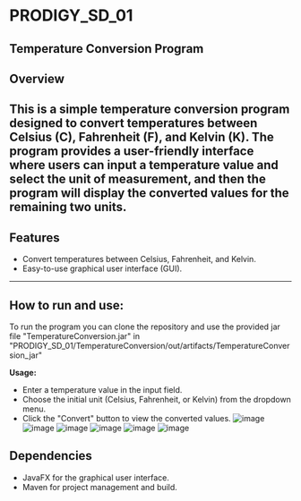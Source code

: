 # PRODIGY_SD_01
Temperature Conversion Program
---
## Overview

This is a simple temperature conversion program designed to convert temperatures between Celsius (C), Fahrenheit (F), and Kelvin (K). The program provides a user-friendly interface where users can input a temperature value and select the unit of measurement, and then the program will display the converted values for the remaining two units.
---
## Features

- Convert temperatures between Celsius, Fahrenheit, and Kelvin.
- Easy-to-use graphical user interface (GUI).
---
## How to run and use:

To run the program you can clone the repository and use the provided jar file "TemperatureConversion.jar" in "PRODIGY_SD_01/TemperatureConversion/out/artifacts/TemperatureConversion_jar"

**Usage:**
   - Enter a temperature value in the input field.
   - Choose the initial unit (Celsius, Fahrenheit, or Kelvin) from the dropdown menu.
   - Click the "Convert" button to view the converted values.
![image](https://github.com/mahmoudattia12/PRODIGY_SD_01/assets/96799025/9940378d-2b8c-4890-a4ff-0f2aec341edf)
![image](https://github.com/mahmoudattia12/PRODIGY_SD_01/assets/96799025/a82eabb6-6620-44fd-9bd9-92d710084db1)
![image](https://github.com/mahmoudattia12/PRODIGY_SD_01/assets/96799025/74c3acc4-45a2-4e70-9730-eb5684875dfa)
![image](https://github.com/mahmoudattia12/PRODIGY_SD_01/assets/96799025/af4dd4ba-6709-462c-9f86-cd826f859f8f)
![image](https://github.com/mahmoudattia12/PRODIGY_SD_01/assets/96799025/93cafc73-853e-41b2-abab-07633ba9fb09)
![image](https://github.com/mahmoudattia12/PRODIGY_SD_01/assets/96799025/f51229c9-d3d2-4073-81e7-ee4f2506fc52)

## Dependencies

- JavaFX for the graphical user interface.
- Maven for project management and build.
